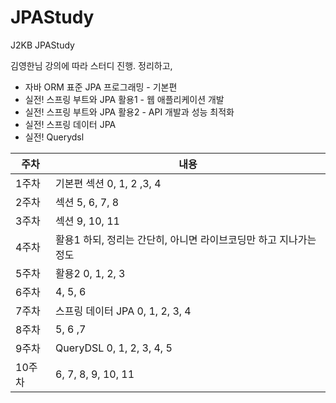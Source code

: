 # JPAStudy
J2KB JPAStudy

김영한님 강의에 따라 스터디 진행. 정리하고,
- 자바 ORM 표준 JPA 프로그래밍 - 기본편
- 실전! 스프링 부트와 JPA 활용1 - 웹 애플리케이션 개발
- 실전! 스프링 부트와 JPA 활용2 - API 개발과 성능 최적화
- 실전! 스프링 데이터 JPA
- 실전! Querydsl

| 주차   | 내용                                     |
|------|----------------------------------------|
| 1주차  | 기본편 섹션 0, 1, 2 ,3, 4                   |
| 2주차  | 섹션 5, 6, 7, 8                          |
| 3주차  | 섹션 9, 10, 11                           |
| 4주차  | 활용1 하되, 정리는 간단히, 아니면 라이브코딩만 하고 지나가는 정도 |
| 5주차  | 활용2 0, 1, 2, 3                         |
| 6주차  | 4, 5, 6                                |
| 7주차  | 스프링 데이터 JPA 0, 1, 2, 3, 4              |
| 8주차  | 5, 6 ,7                                |
| 9주차  | QueryDSL 0, 1, 2, 3, 4, 5              |
| 10주차 | 6, 7, 8, 9, 10, 11                     |

